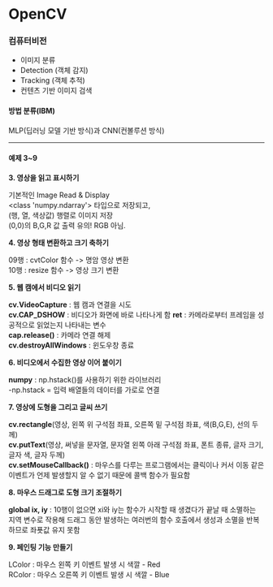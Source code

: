 # OpenCV

### 컴퓨터비전
- 이미지 분류
- Detection (객체 감지)
- Tracking (객체 추적)
- 컨텐츠 기반 이미지 검색

#### 방법 분류(IBM)
 MLP(딥러닝 모델 기반 방식)과 CNN(컨볼루션 방식)
 
----------------------------------
#### 예제 3~9
**3. 영상을 읽고 표시하기**

  기본적인 Image Read & Display  
  <class 'numpy.ndarray'> 타입으로 저장되고,  
  (행, 열, 색상값) 행렬로 이미지 저장  
  (0,0)의 B,G,R 값 출력 유의! RGB 아님.  

  **4. 영상 형태 변환하고 크기 축하기**

  09행 : cvtColor 함수 -> 명암 영상 변환    
  10행 : resize 함수 -> 영상 크기 변환  

  **5. 웹 캠에서 비디오 읽기**

  **cv.VideoCapture** : 웹 캠과 연결을 시도  
  **cv.CAP_DSHOW** : 비디오가 화면에 바로 나타나게 함
  **ret** : 카메라로부터 프레임을 성공적으로 읽었는지 나타내는 변수  
  **cap.release()** : 카메라 연결 해제  
  **cv.destroyAllWindows** : 윈도우창 종료  

  **6. 비디오에서 수집한 영상 이어 붙이기**

  **numpy** : np.hstack()를 사용하기 위한 라이브러리  
  -np.hstack = 입력 배열들의 데이터를 가로로 연결
  
  **7. 영상에 도형을 그리고 글씨 쓰기**

  **cv.rectangle**(영상, 왼쪽 위 구석점 좌표, 오른쪽 밑 구석점 좌표, 색(B,G,E), 선의 두께)  
  **cv.putText**(영상, 써넣을 문자열, 문자열 왼쪽 아래 구석점 좌표, 폰트 종류, 글자 크기, 
글자 색, 글자 두께)  
  **cv.setMouseCallback()** : 마우스를 다루는 프로그램에서는 클릭이나 커서 이동 같은 이벤트가
  언제 발생할지 알 수 없기 때문에 콜백 함수가 필요함

  **8. 마우스 드래그로 도형 크기 조절하기**

  **global ix, iy** : 10행이 없으면 xi와 iy는 함수가 시작할 때 생겼다가 끝날 때 소멸하는 지역 변수로
  작용해 드래그 동안 발생하는 여러번의 함수 호출에서 생성과 소멸을 반복하므로 좌푯값 유지 못함

  **9. 페인팅 기능 만들기**

   LColor : 마우스 왼쪽 키 이벤트 발생 시 색깔 - Red  
   RColor : 마우스 오른쪽 키 이벤트 발생 시 색깔 - Blue  
   
  
